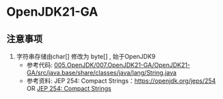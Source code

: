 # OpenJDK21-GA


## 注意事项
1. 字符串存储由char[] 修改为 byte[] ,  始于OpenJDK9
   + 参考代码: [005.OpenJDK/007.OpenJDK21-GA/OpenJDK21-GA/src/java.base/share/classes/java/lang/String.java](../../005.OpenJDK/007.OpenJDK21-GA/OpenJDK21-GA/src/java.base/share/classes/java/lang/String.java)
   + 参考资料: JEP 254: Compact Strings：https://openjdk.org/jeps/254 OR [JEP 254: Compact Strings](../../018.OpenJDK_FUTURE/002.JEP%20254:%20Compact%20Strings/002.JEP%20254:%20Compact%20Strings.md)
